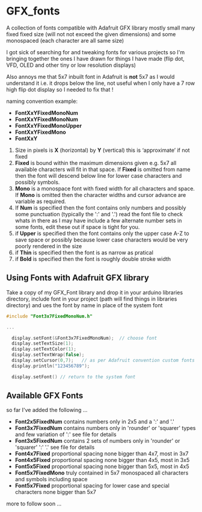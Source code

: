 # GFX_fonts
A collection of fonts compatible with Adafruit GFX library mostly small many fixed fixed size (will not not exceed the given dimensions) and some monospaced (each character are all same size)

I got sick of searching for and tweaking fonts for various projects so I'm bringing together the ones I have drawn for things I have made (flip dot, VFD, OLED and other tiny or low resolution displays)

Also annoys me that 5x7 inbuilt font in Adafruit is **not** 5x7 as I would understand it i.e. it drops below the line, not useful when I only have a 7 row high flip dot display so I needed to fix that !

naming convention example:
  * **FontXxYFixedMonoNum** 
  * **FontXxYFixedMonoNum** 
  * **FontXxYFixedMonoUpper**
  * **FontXxYFixedMono**
  * **FontXxY** 

1. Size in pixels is **X** (horizontal) by **Y** (vertical) this is ‘approximate’ if not fixed
2. **Fixed** is bound within the maximum dimensions given e.g. 5x7 all available characters will fit in that space. If **Fixed** is omitted from name then the font will descend below line for lower case characters and possibly symbols.
3. **Mono** is a monospace font with fixed width for all characters and space. If **Mono** is omitted then the character widths and cursor advance are variable as required.
4. If **Num** is specified then the font contains only numbers and possibly some punctuation (typically the ':' and '.') read the font file to check whats in there as I may have include a few alternate number sets in some fonts, edit these out if space is tight for you.
5. if **Upper** is specified then the font contains only the upper case A-Z to save space or possibly because lower case characters would be very poorly rendered in the size
6. if **Thin** is specified then the font is as narrow as pratical
7. if **Bold** is specified then the font is roughly double stroke width

## Using Fonts with Adafruit GFX library

Take a copy of my GFX_Font library and drop it in your arduino libraries directory, include font in your project (path will find things in libraries directory) and ues the font by name in place of the system font

```C
#include "Font3x7FixedMonoNum.h"

...

  display.setFont(&Font3x7FixedMonoNum);  // choose font
  display.setTextSize(1);    
  display.setTextColor(1);
  display.setTextWrap(false);
  display.setCursor(0,7);   // as per Adafruit convention custom fonts draw up from line so move cursor
  display.println("123456789");

  display.setFont() // return to the system font

```



## Available GFX Fonts

so far I've added the following ...

  * **Font2x5FixedNum** contains numbers only in 2x5 and a ':' and '.'
  * **Font3x7FixedNum** contains numbers only in 'rounder' or 'squarer' types and few variation of ':' see file for details
  * **Font3x5FixedNum** contains 2 sets of numbers only in 'rounder' or 'squarer' ':' '.' see file for details
  * **Font4x7Fixed** proportional spacing none bigger than 4x7, most in 3x7
  * **Font4x5Fixed** proportional spacing none bigger than 4x5, most in 3x5
  * **Font5x5Fixed** proportional spacing none bigger than 5x5, most in 4x5
  * **Font5x7FixedMono** truly contained in 5x7 monospaced all characters and symbols including space
  * **Font5x7Fixed** proportional spacing for lower case and special characters none bigger than 5x7


more to follow soon ...
  

